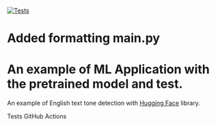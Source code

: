 [![Tests](https://github.com/tokarevsas31/ml_fastapi_tests/actions/workflows/python-app.yml/badge.svg)](https://github.com/tokarevsas31/ml_fastapi_tests/actions/workflows/python-app.yml)
# Added formatting main.py 
# An example of ML Application with the pretrained model and test.

An example of English text tone detection with [Hugging Face](https://huggingface.co/) library.


Tests GitHub Actions
